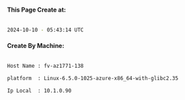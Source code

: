 
   
#### This Page Create at:

```bash

2024-10-10 - 05:43:14 UTC

```

#### Create By Machine:

```bash

Host Name : fv-az1771-138

platform  : Linux-6.5.0-1025-azure-x86_64-with-glibc2.35

Ip Local  : 10.1.0.90

```

